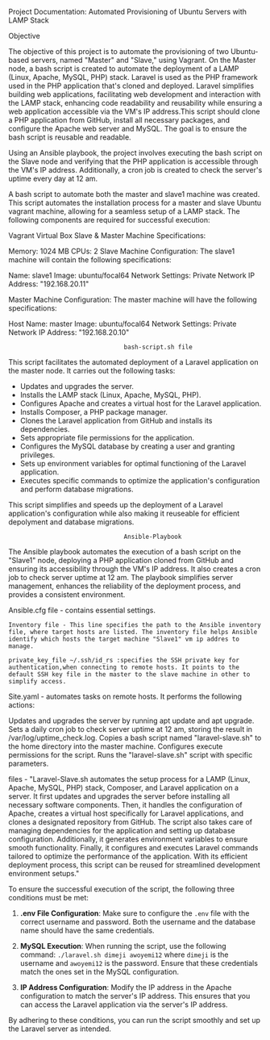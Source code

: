 Project Documentation: Automated Provisioning of Ubuntu Servers with LAMP Stack

Objective

The objective of this project is to automate the provisioning of two Ubuntu-based servers, named "Master" and "Slave," using Vagrant. On the Master node, a bash script is created to automate the deployment of a LAMP (Linux, Apache, MySQL, PHP) stack. Laravel is used as the PHP framework used in the PHP application that's cloned and deployed. Laravel simplifies building web applications, facilitating web development and interaction with the LAMP stack, enhancing code readability and reusability while ensuring a web application accessible via the VM's IP address.This script should clone a PHP application from GitHub, install all necessary packages, and configure the Apache web server and MySQL. The goal is to ensure the bash script is reusable and readable.

Using an Ansible playbook, the project involves executing the bash script on the Slave node and verifying that the PHP application is accessible through the VM's IP address. Additionally, a cron job is created to check the server's uptime every day at 12 am.


A bash script to automate both the master and slave1 machine was created. This script automates the installation process for a master and slave Ubuntu vagrant machine, allowing for a seamless setup of a LAMP stack. The following components are required for successful execution:

Vagrant
Virtual Box
Slave & Master Machine Specifications:

Memory: 1024 MB
CPUs: 2
Slave Machine Configuration: The slave1 machine will contain the following specifications:

Name: slave1
Image: ubuntu/focal64
Network Settings:
Private Network
IP Address: "192.168.20.11"

Master Machine Configuration: The master machine will have the following specifications:

Host Name: master
Image: ubuntu/focal64
Network Settings:
Private Network
IP Address: "192.168.20.10"



                                    bash-script.sh file
This script facilitates the automated deployment of a Laravel application on the master node. It carries out the following tasks:

- Updates and upgrades the server.
- Installs the LAMP stack (Linux, Apache, MySQL, PHP).
- Configures Apache and creates a virtual host for the Laravel application.
- Installs Composer, a PHP package manager. 
- Clones the Laravel application from GitHub and installs its dependencies.
- Sets appropriate file permissions for the application.
- Configures the MySQL database by creating a user and granting privileges.
- Sets up environment variables for optimal functioning of the Laravel application.
- Executes specific commands to optimize the application's configuration and perform database migrations.

This script simplifies and speeds up the deployment of a Laravel application's configuration while also making it reuseable for efficient depolyment and database migrations.

                                    Ansible-Playbook
The Ansible playbook automates the execution of a bash script on the "Slave1" node, deploying a PHP application cloned from GitHub and ensuring its accessibility through the VM's IP address. It also creates a cron job to check server uptime at 12 am. The playbook simplifies server management, enhances the reliability of the deployment process, and provides a consistent environment.

Ansible.cfg file - contains essential settings. 

    Inventory file - This line specifies the path to the Ansible inventory file, where target hosts are listed. The inventory file helps Ansible identify which hosts the target machine "Slave1" vm ip addres to manage.
 
    private_key_file ~/.ssh/id_rs :specifies the SSH private key for authentication,when connecting to remote hosts. It points to the default SSH key file in the master to the slave machine in other to simplify access.

Site.yaml - automates tasks on remote hosts. It performs the following actions:

Updates and upgrades the server by running apt update and apt upgrade.
Sets a daily cron job to check server uptime at 12 am, storing the result in /var/log/uptime_check.log.
Copies a bash script named "laravel-slave.sh" to the home directory into the master machine.
Configures execute permissions for the script.
Runs the "laravel-slave.sh" script with specific parameters.

files - 
    "Laravel-Slave.sh automates the setup process for a LAMP (Linux, Apache, MySQL, PHP) stack, Composer, and Laravel application on a server. It first updates and upgrades the server before installing all necessary software components. Then, it handles the configuration of Apache, creates a virtual host specifically for Laravel applications, and clones a designated repository from GitHub. The script also takes care of managing dependencies for the application and setting up database configuration. Additionally, it generates environment variables to ensure smooth functionality. Finally, it configures and executes Laravel commands tailored to optimize the performance of the application. With its efficient deployment process, this script can be reused for streamlined development environment setups."


To ensure the successful execution of the script, the following three conditions must be met:

1. **.env File Configuration**: Make sure to configure the `.env` file with the correct username and password. Both the username and the database name should have the same credentials.

2. **MySQL Execution**: When running the script, use the following command: `./laravel.sh dimeji awoyemi12` where `dimeji` is the username and `awoyemi12` is the password. Ensure that these credentials match the ones set in the MySQL configuration.

3. **IP Address Configuration**: Modify the IP address in the Apache configuration to match the server's IP address. This ensures that you can access the Laravel application via the server's IP address.

By adhering to these conditions, you can run the script smoothly and set up the Laravel server as intended.